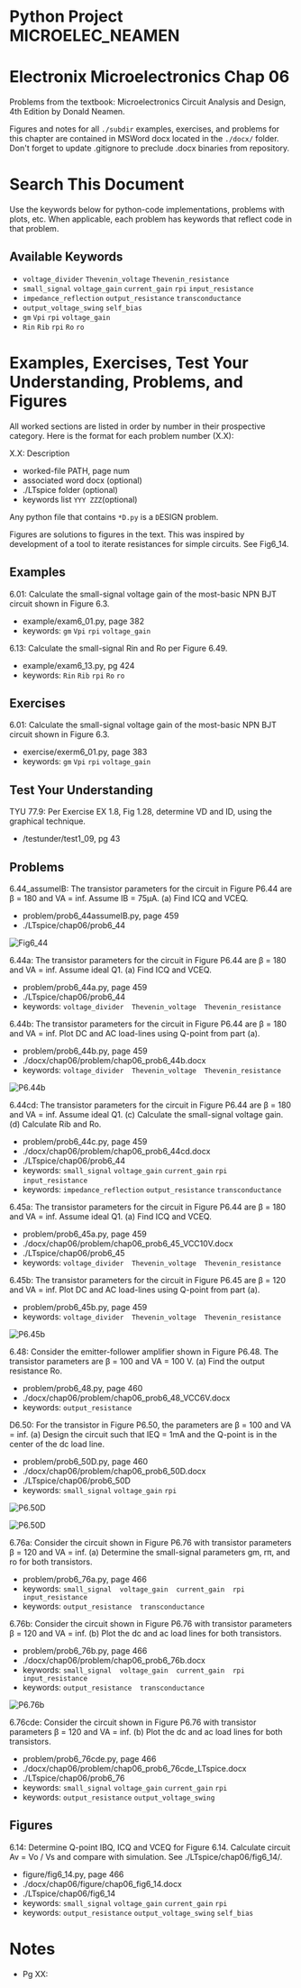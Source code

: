 # Python Project MICROELEC_NEAMEN
# Electronix Microelectronics Chap 06
Problems from the textbook: Microelectronics Circuit Analysis and Design, 4th Edition by Donald Neamen.

Figures and notes for all `./subdir` examples, exercises, and problems for this
chapter are contained in MSWord docx located in the `./docx/` folder.
Don't forget to update .gitignore to preclude .docx binaries from repository.

# Search This Document
Use the keywords below for python-code implementations, problems with plots, etc.
When applicable, each problem has keywords that reflect code in that problem.

## Available Keywords
* `voltage_divider`  `Thevenin_voltage`  `Thevenin_resistance`
* `small_signal`  `voltage_gain`  `current_gain`  `rpi`  `input_resistance`
* `impedance_reflection`  `output_resistance`  `transconductance`
* `output_voltage_swing`  `self_bias`
* `gm`  `Vpi`  `rpi`  `voltage_gain`
* `Rin`  `Rib`  `rpi`  `Ro`  `ro`


# Examples, Exercises, Test Your Understanding, Problems, and Figures
All worked sections are listed in order by number in their prospective category.
Here is the format for each problem number (X.X):

X.X: Description
* worked-file PATH, page num
* associated word docx (optional)
* ./LTspice folder (optional)
* keywords list `YYY ZZZ`(optional)

Any python file that contains `*D.py` is a `D`ESIGN problem.

Figures are solutions to figures in the text.  This was inspired by development
of a tool to iterate resistances for simple circuits.  See Fig6_14.

## Examples
6.01: Calculate the small-signal voltage gain of the most-basic NPN BJT
circuit shown in Figure 6.3.
* example/exam6_01.py, page 382
* keywords: `gm`  `Vpi`  `rpi`  `voltage_gain`

6.13: Calculate the small-signal Rin and Ro per Figure 6.49.
* example/exam6_13.py, pg 424
* keywords: `Rin`  `Rib`  `rpi`  `Ro`  `ro`


## Exercises
6.01: Calculate the small-signal voltage gain of the most-basic NPN BJT
circuit shown in Figure 6.3.
* exercise/exerm6_01.py, page 383
* keywords: `gm`  `Vpi`  `rpi`  `voltage_gain`


## Test Your Understanding
TYU 77.9: Per Exercise EX 1.8, Fig 1.28, determine VD and ID, using the graphical technique.
* /testunder/test1_09, pg 43


## Problems
6.44_assumeIB: The transistor parameters for the circuit in Figure P6.44 are
β = 180	and	VA = inf.  Assume IB = 75μA.  (a) Find ICQ and VCEQ.
* problem/prob6_44assumeIB.py, page 459
* ./LTspice/chap06/prob6_44

![Fig6_44](../../doc/mdimg/chap06_figP6_44.png)

6.44a: The transistor parameters for the circuit in Figure P6.44 are β = 180
and	VA = inf.  Assume ideal Q1.  (a) Find ICQ and VCEQ.
* problem/prob6_44a.py, page 459
* ./LTspice/chap06/prob6_44
* keywords: `voltage_divider  Thevenin_voltage  Thevenin_resistance`

6.44b: The transistor parameters for the circuit in Figure P6.44 are β = 180
and	VA = inf.  Plot DC and AC load-lines using Q-point from part (a).
* problem/prob6_44b.py, page 459
* ./docx/chap06/problem/chap06_prob6_44b.docx
* keywords: `voltage_divider  Thevenin_voltage  Thevenin_resistance`

![P6.44b](../../docx/png/chap06_prob6_44b_acdc_load_lines.png)

6.44cd: The transistor parameters for the circuit in Figure P6.44 are β = 180
and	VA = inf.  Assume ideal Q1.  (c) Calculate the small-signal voltage gain.
(d) Calculate Rib and Ro.
* problem/prob6_44c.py, page 459
* ./docx/chap06/problem/chap06_prob6_44cd.docx
* ./LTspice/chap06/prob6_44
* keywords: `small_signal`  `voltage_gain`  `current_gain`  `rpi`  `input_resistance`
* keywords: `impedance_reflection`  `output_resistance`  `transconductance`

6.45a: The transistor parameters for the circuit in Figure P6.44 are β = 180
and	VA = inf.  Assume ideal Q1.  (a) Find ICQ and VCEQ.
* problem/prob6_45a.py, page 459
* ./docx/chap06/problem/chap06_prob6_45_VCC10V.docx
* ./LTspice/chap06/prob6_45
* keywords: `voltage_divider  Thevenin_voltage  Thevenin_resistance`

6.45b: The transistor parameters for the circuit in Figure P6.45 are β = 120
and	VA = inf.  Plot DC and AC load-lines using Q-point from part (a).
* problem/prob6_45b.py, page 459
* keywords: `voltage_divider  Thevenin_voltage  Thevenin_resistance`

![P6.45b](../../docx/png/chap06_prob6_45b_dc_load_line.png)

6.48: Consider the emitter-follower amplifier shown in Figure P6.48.
The transistor parameters are β = 100 and VA = 100 V. (a) Find the output
resistance Ro.
* problem/prob6_48.py, page 460
* ./docx/chap06/problem/chap06_prob6_48_VCC6V.docx
* keywords: `output_resistance`

D6.50: For the transistor in Figure P6.50, the parameters are β = 100 and
VA = inf.
(a) Design the circuit such that IEQ = 1mA and the Q-point is in the center
of the dc load line.
* problem/prob6_50D.py, page 460
* ./docx/chap06/problem/chap06_prob6_50D.docx
* ./LTspice/chap06/prob6_50D
* keywords: `small_signal`  `voltage_gain`  `rpi`

![P6.50D](../../LTspice/schematics_for_diagrams_only/chap06/prob6_50D/prob6_50D_AC_small-signal_equivalent.png)

![P6.50D](../../LTspice/schematics_for_diagrams_only/chap06/prob6_50D/prob6_50D_AC_small-signal_with_1k-load.png)

6.76a: Consider the circuit shown in Figure P6.76 with transistor parameters
	β = 120 and VA = inf.
	(a) Determine the small-signal parameters gm, rπ, and ro for both transistors.
* problem/prob6_76a.py, page 466
* keywords: `small_signal  voltage_gain  current_gain  rpi  input_resistance`
* keywords: `output_resistance  transconductance`

6.76b: Consider the circuit shown in Figure P6.76 with transistor parameters
	β = 120 and VA = inf.
	(b) Plot the dc and ac load lines for both transistors.
* problem/prob6_76b.py, page 466
* ./docx/chap06/problem/chap06_prob6_76b.docx
* keywords: `small_signal  voltage_gain  current_gain  rpi  input_resistance`
* keywords: `output_resistance  transconductance`

![P6.76b](../../docx/png/chap06_prob6_76b_Q1_acdc_load_lines.png)

6.76cde: Consider the circuit shown in Figure P6.76 with transistor parameters
	β = 120 and VA = inf.
	(b) Plot the dc and ac load lines for both transistors.
* problem/prob6_76cde.py, page 466
* ./docx/chap06/problem/chap06_prob6_76cde_LTspice.docx
* ./LTspice/chap06/prob6_76
* keywords: `small_signal`  `voltage_gain`  `current_gain`  `rpi`
* keywords: `output_resistance`  `output_voltage_swing`


## Figures
6.14: Determine Q-point IBQ, ICQ and VCEQ for Figure 6.14.
Calculate circuit Av = Vo / Vs and compare with simulation.
See ./LTspice/chap06/fig6_14/.
* figure/fig6_14.py, page 466
* ./docx/chap06/figure/chap06_fig6_14.docx
* ./LTspice/chap06/fig6_14
* keywords: `small_signal`  `voltage_gain`  `current_gain`  `rpi`
* keywords: `output_resistance`  `output_voltage_swing`  `self_bias`


# Notes
* Pg XX: 
